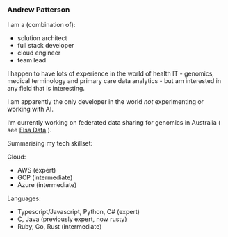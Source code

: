 ### Andrew Patterson

I am a (combination of): 

- solution architect
- full stack developer
- cloud engineer
- team lead

I happen to have lots of experience in the world of health IT - genomics, medical terminology
and primary care data analytics - but am interested in any field that is interesting.

I am apparently the only developer in the world *not* experimenting or working with AI.

I’m currently working on federated data sharing for genomics in Australia ( see [Elsa Data](https://github.com/elsa-data) ).

Summarising my tech skillset:

Cloud:
- AWS (expert)
- GCP (intermediate)
- Azure (intermediate)

Languages:
- Typescript/Javascript, Python, C# (expert)
- C, Java (previously expert, now rusty)
- Ruby, Go, Rust (intermediate)

<!--
**andrewpatto/andrewpatto** is a ✨ _special_ ✨ repository because its `README.md` (this file) appears on your GitHub profile.

Here are some ideas to get you started:

- 🔭 I’m currently working on ...
- 🌱 I’m currently learning ...
- 👯 I’m looking to collaborate on ...
- 🤔 I’m looking for help with ...
- 💬 Ask me about ...
- 📫 How to reach me: ...
- 😄 Pronouns: ...
- ⚡ Fun fact: ...
-->
